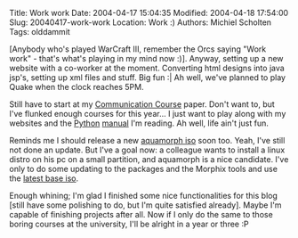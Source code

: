Title: Work work
Date: 2004-04-17 15:04:35
Modified: 2004-04-18 17:54:00
Slug: 20040417-work-work
Location: Work :)
Authors: Michiel Scholten
Tags: olddammit

<p>[Anybody who's played WarCraft III, remember the Orcs saying "Work work" - that's what's playing in my mind now :)]. Anyway, setting up a new website with a co-worker at the moment. Converting html designs into java jsp's, setting up xml files and stuff. Big fun :| Ah well, we've planned to play Quake when the clock reaches 5PM.</p>
<p>Still have to start at my <a href="http://www.cs.vu.nl/~kielmann/writing/">Communication Course</a> paper. Don't want to, but I've flunked enough courses for this year... I just want to play along with my websites and the <a href="http://python.org/">Python</a> <a href="http://diveintopython.org/">manual</a> I'm reading. Ah well, life ain't just fun.</p>
<p>Reminds me I should release a new <a href="/?section=linux&amp;page=aquamorph">aquamorph iso</a> soon too. Yeah, I've still not done an update. But I've a goal now: a colleague wants to install a linux distro on his pc on a small partition, and aquamorph is a nice candidate. I've only to do some updating to the packages and the Morphix tools and use the <a href="http://sourceforge.net/project/showfiles.php?group_id=71814">latest base iso</a>.</p>
<p>Enough whining; I'm glad I finished some nice functionalities for this blog [still have some polishing to do, but I'm quite satisfied already]. Maybe I'm capable of finishing projects after all. Now if I only do the same to those boring courses at the university, I'll be alright in a year or three :P</p>